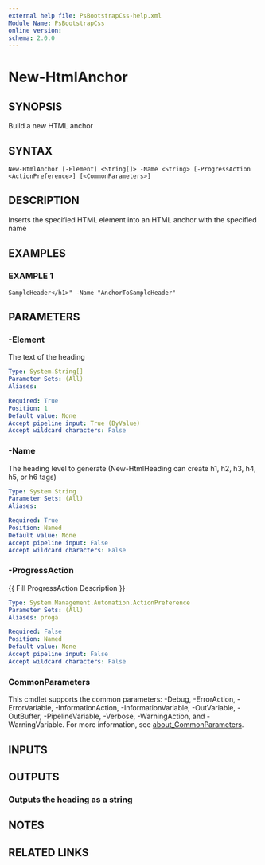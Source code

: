 ```yaml
---
external help file: PsBootstrapCss-help.xml
Module Name: PsBootstrapCss
online version:
schema: 2.0.0
---
```


# New-HtmlAnchor

## SYNOPSIS
Build a new HTML anchor

## SYNTAX

```
New-HtmlAnchor [-Element] <String[]> -Name <String> [-ProgressAction <ActionPreference>] [<CommonParameters>]
```

## DESCRIPTION
Inserts the specified HTML element into an HTML anchor with the specified name

## EXAMPLES

### EXAMPLE 1
```
SampleHeader</h1>" -Name "AnchorToSampleHeader"
```

## PARAMETERS

### -Element
The text of the heading

```yaml
Type: System.String[]
Parameter Sets: (All)
Aliases:

Required: True
Position: 1
Default value: None
Accept pipeline input: True (ByValue)
Accept wildcard characters: False
```

### -Name
The heading level to generate (New-HtmlHeading can create h1, h2, h3, h4, h5, or h6 tags)

```yaml
Type: System.String
Parameter Sets: (All)
Aliases:

Required: True
Position: Named
Default value: None
Accept pipeline input: False
Accept wildcard characters: False
```

### -ProgressAction
{{ Fill ProgressAction Description }}

```yaml
Type: System.Management.Automation.ActionPreference
Parameter Sets: (All)
Aliases: proga

Required: False
Position: Named
Default value: None
Accept pipeline input: False
Accept wildcard characters: False
```

### CommonParameters
This cmdlet supports the common parameters: -Debug, -ErrorAction, -ErrorVariable, -InformationAction, -InformationVariable, -OutVariable, -OutBuffer, -PipelineVariable, -Verbose, -WarningAction, and -WarningVariable. For more information, see [about_CommonParameters](http://go.microsoft.com/fwlink/?LinkID=113216).

## INPUTS

## OUTPUTS

### Outputs the heading as a string
## NOTES

## RELATED LINKS
